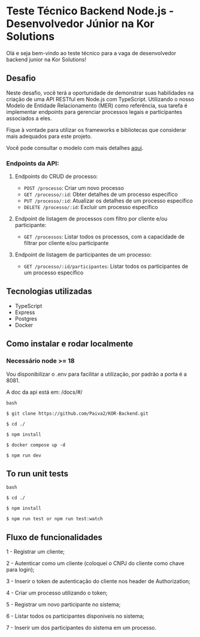 # Teste Técnico Backend Node.js - Desenvolvedor Júnior na Kor Solutions

Olá e seja bem-vindo ao teste técnico para a vaga de desenvolvedor backend junior na Kor Solutions!

## Desafio

Neste desafio, você terá a oportunidade de demonstrar suas habilidades na criação de uma API RESTful em Node.js com TypeScript. Utilizando o nosso Modelo de Entidade Relacionamento (MER) como referência, sua tarefa é implementar endpoints para gerenciar processos legais e participantes associados a eles.

Fique à vontade para utilizar os frameworks e bibliotecas que considerar mais adequados para este projeto.

Você pode consultar o modelo com mais detalhes [aqui](https://dbdiagram.io/d/dev-test-backend-node-jr-65e0e3cccd45b569fb3e18b4).

### Endpoints da API:

1.  Endpoints do CRUD de processo:

    - `POST /processo`: Criar um novo processo
    - `GET /processo/:id`: Obter detalhes de um processo específico
    - `PUT /processo/:id`: Atualizar os detalhes de um processo específico
    - `DELETE /processo/:id`: Excluir um processo específico

2.  Endpoint de listagem de processos com filtro por cliente e/ou participante:

    - `GET /processos`: Listar todos os processos, com a capacidade de filtrar por cliente e/ou participante

3.  Endpoint de listagem de participantes de um processo:

    - `GET /processo/:id/participantes`: Listar todos os participantes de um processo específico

## Tecnologias utilizadas

- TypeScript
- Express
- Postgres
- Docker

## Como instalar e rodar localmente

### Necessário node >= 18

Vou disponibilizar o .env para facilitar a utilização, por padrão a porta é a 8081.

A doc da api está em: /docs/#/

```
bash

$ git clone https://github.com/Paiva2/KOR-Backend.git

$ cd ./

$ npm install

$ docker compose up -d

$ npm run dev

```

## To run unit tests

```
bash

$ cd ./

$ npm install

$ npm run test or npm run test:watch

```

## Fluxo de funcionalidades

1 - Registrar um cliente;

2 - Autenticar como um cliente (coloquei o CNPJ do cliente como chave para login);

3 - Inserir o token de autenticação do cliente nos header de Authorization;

4 - Criar um processo utilizando o token;

5 - Registrar um novo participante no sistema;

6 - Listar todos os participantes disponiveis no sistema;

7 - Inserir um dos participantes do sistema em um processo.
